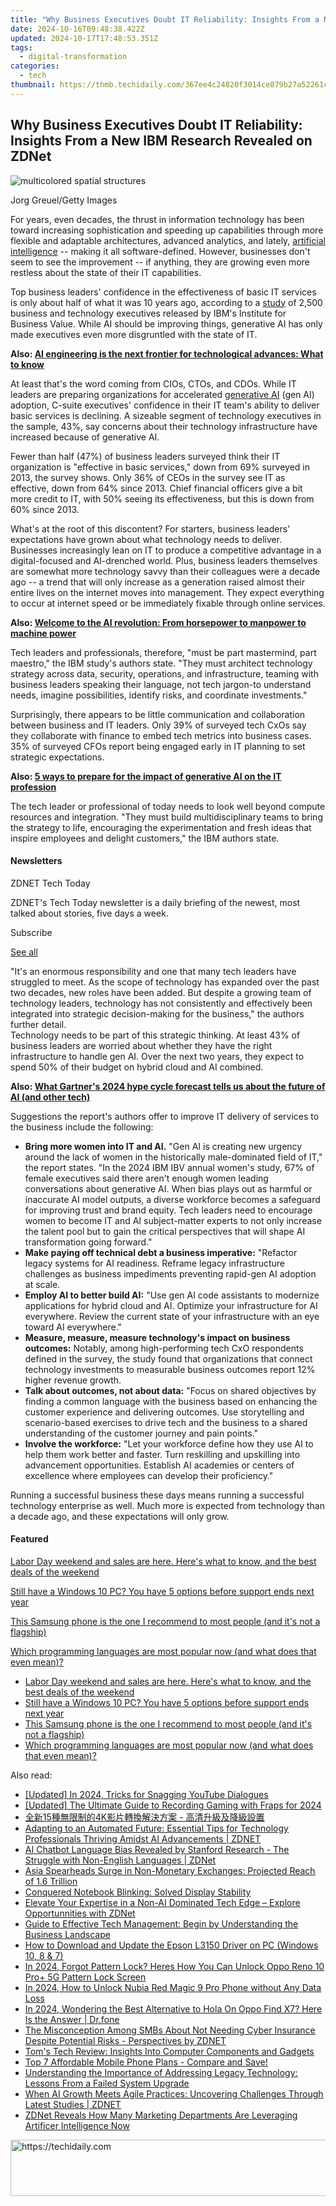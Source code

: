 ```yaml
---
title: "Why Business Executives Doubt IT Reliability: Insights From a New IBM Research Revealed on ZDNet"
date: 2024-10-16T09:48:38.422Z
updated: 2024-10-17T17:48:53.351Z
tags:
  - digital-transformation
categories:
  - tech
thumbnail: https://thmb.techidaily.com/367ee4c24820f3014ce079b27a52261c1491c40b5068f8f5a3061146a72cbc3e.png
---
```


## Why Business Executives Doubt IT Reliability: Insights From a New IBM Research Revealed on ZDNet

![multicolored spatial structures](https://www.zdnet.com/a/img/resize/4f032a54f1bc0f2b1c7fd73a71d39a07844d39f6/2024/08/28/d918a2c6-e837-4ff6-80e1-9e7198ffb34f/gettyimages-682389861.jpg?auto=webp&precrop=1732,973,x0,y353&width=1280)

Jorg Greuel/Getty Images

For years, even decades, the thrust in information technology has been toward increasing sophistication and speeding up capabilities through more flexible and adaptable architectures, advanced analytics, and lately, [artificial intelligence](https://www.zdnet.com/article/what-is-ai-heres-everything-you-need-to-know-about-artificial-intelligence/) \-- making it all software-defined. However, businesses don't seem to see the improvement -- if anything, they are growing even more restless about the state of their IT capabilities.

Top business leaders' confidence in the effectiveness of basic IT services is only about half of what it was 10 years ago, according to a [study](https://www.ibm.com/thought-leadership/institute-business-value/en-us/report/cxo#link=%7B%22role%22:%22standard%22,%22href%22:%22https://www.ibm.com/thought-leadership/institute-business-value/en-us/report/cxo%22,%22target%22:%22%5Fblank%22,%22absolute%22:%22%22,%22linkText%22:%22study%22%7D) of 2,500 business and technology executives released by IBM's Institute for Business Value. While AI should be improving things, generative AI has only made executives even more disgruntled with the state of IT.

**Also: [AI engineering is the next frontier for technological advances: What to know](https://www.zdnet.com/article/ai-engineering-is-the-next-frontier-for-technological-advances-what-you-need-to-know/)**

At least that's the word coming from CIOs, CTOs, and CDOs. While IT leaders are preparing organizations for accelerated [generative AI](https://www.zdnet.com/article/what-is-generative-ai-and-why-is-it-so-popular-heres-everything-you-need-to-know/) (gen AI) adoption, C-suite executives' confidence in their IT team's ability to deliver basic services is declining. A sizeable segment of technology executives in the sample, 43%, say concerns about their technology infrastructure have increased because of generative AI.

Fewer than half (47%) of business leaders surveyed think their IT organization is "effective in basic services," down from 69% surveyed in 2013, the survey shows. Only 36% of CEOs in the survey see IT as effective, down from 64% since 2013\. Chief financial officers give a bit more credit to IT, with 50% seeing its effectiveness, but this is down from 60% since 2013.

What's at the root of this discontent? For starters, business leaders' expectations have grown about what technology needs to deliver. Businesses increasingly lean on IT to produce a competitive advantage in a digital-focused and AI-drenched world. Plus, business leaders themselves are somewhat more technology savvy than their colleagues were a decade ago -- a trend that will only increase as a generation raised almost their entire lives on the internet moves into management. They expect everything to occur at internet speed or be immediately fixable through online services. 

**Also: [Welcome to the AI revolution: From horsepower to manpower to machine power](https://www.zdnet.com/article/welcome-to-the-ai-revolution-from-horsepower-to-manpower-to-machine-power/)**

Tech leaders and professionals, therefore, "must be part mastermind, part maestro," the IBM study's authors state. "They must architect technology strategy across data, security, operations, and infrastructure, teaming with business leaders speaking their language, not tech jargon-to understand needs, imagine possibilities, identify risks, and coordinate investments."

Surprisingly, there appears to be little communication and collaboration between business and IT leaders. Only 39% of surveyed tech CxOs say they collaborate with finance to embed tech metrics into business cases. 35% of surveyed CFOs report being engaged early in IT planning to set strategic expectations. 

**Also: [5 ways to prepare for the impact of generative AI on the IT profession](https://www.zdnet.com/article/5-ways-to-prepare-for-the-impact-of-generative-ai-on-the-it-profession/)**

The tech leader or professional of today needs to look well beyond compute resources and integration. "They must build multidisciplinary teams to bring the strategy to life, encouraging the experimentation and fresh ideas that inspire employees and delight customers," the IBM authors state. 

#### Newsletters

ZDNET Tech Today

ZDNET's Tech Today newsletter is a daily briefing of the newest, most talked about stories, five days a week.

 Subscribe

[See all](https://www.zdnet.com/newsletters/)

"It's an enormous responsibility and one that many tech leaders have struggled to meet. As the scope of technology has expanded over the past two decades, new roles have been added. But despite a growing team of technology leaders, technology has not consistently and effectively been integrated into strategic decision-making for the business," the authors further detail.   
Technology needs to be part of this strategic thinking. At least 43% of business leaders are worried about whether they have the right infrastructure to handle gen AI. Over the next two years, they expect to spend 50% of their budget on hybrid cloud and AI combined.

**Also: [What Gartner's 2024 hype cycle forecast tells us about the future of AI (and other tech)](https://www.zdnet.com/article/what-gartners-2024-hype-cycle-forecast-tells-us-about-the-future-of-ai-and-other-tech/)**

Suggestions the report's authors offer to improve IT delivery of services to the business include the following:

* **Bring more women into IT and AI.** "Gen AI is creating new urgency around the lack of women in the historically male-dominated field of IT," the report states. "In the 2024 IBM IBV annual women's study, 67% of female executives said there aren't enough women leading conversations about generative AI. When bias plays out as harmful or inaccurate AI model outputs, a diverse workforce becomes a safeguard for improving trust and brand equity. Tech leaders need to encourage women to become IT and AI subject-matter experts to not only increase the talent pool but to gain the critical perspectives that will shape AI transformation going forward."
* **Make paying off technical debt a business imperative:** "Refactor legacy systems for AI readiness. Reframe legacy infrastructure challenges as business impediments preventing rapid-gen AI adoption at scale.
* **Employ AI to better build AI:** "Use gen AI code assistants to modernize applications for hybrid cloud and AI. Optimize your infrastructure for AI everywhere. Review the current state of your infrastructure with an eye toward AI everywhere."
* **Measure, measure, measure technology's impact on business outcomes:** Notably, among high-performing tech CxO respondents defined in the survey, the study found that organizations that connect technology investments to measurable business outcomes report 12% higher revenue growth.
* **Talk about outcomes, not about data:** "Focus on shared objectives by finding a common language with the business based on enhancing the customer experience and delivering outcomes. Use storytelling and scenario-based exercises to drive tech and the business to a shared understanding of the customer journey and pain points."
* **Involve the workforce:** "Let your workforce define how they use AI to help them work better and faster. Turn reskilling and upskilling into advancement opportunities. Establish AI academies or centers of excellence where employees can develop their proficiency."

Running a successful business these days means running a successful technology enterprise as well. Much more is expected from technology than a decade ago, and these expectations will only grow.

#### Featured

[Labor Day weekend and sales are here. Here's what to know, and the best deals of the weekend](https://www.zdnet.com/article/labor-day-deals-2024-everything-to-know/ "Labor Day weekend and sales are here. Here's what to know, and the best deals of the weekend")

[Still have a Windows 10 PC? You have 5 options before support ends next year](https://www.zdnet.com/article/still-have-a-windows-10-pc-you-have-5-options-before-support-ends-next-year/ "Still have a Windows 10 PC? You have 5 options before support ends next year")

[This Samsung phone is the one I recommend to most people (and it's not a flagship)](https://www.zdnet.com/article/this-samsung-phone-is-the-one-i-recommend-to-most-people-and-its-not-a-flagship/ "This Samsung phone is the one I recommend to most people (and it's not a flagship)")

[Which programming languages are most popular now (and what does that even mean)?](https://www.zdnet.com/article/which-programming-languages-are-most-popular-now-and-what-does-that-even-mean/ "Which programming languages are most popular now (and what does that even mean)?")

* [Labor Day weekend and sales are here. Here's what to know, and the best deals of the weekend](https://www.zdnet.com/article/labor-day-deals-2024-everything-to-know/ "Labor Day weekend and sales are here. Here's what to know, and the best deals of the weekend")
* [Still have a Windows 10 PC? You have 5 options before support ends next year](https://www.zdnet.com/article/still-have-a-windows-10-pc-you-have-5-options-before-support-ends-next-year/ "Still have a Windows 10 PC? You have 5 options before support ends next year")
* [This Samsung phone is the one I recommend to most people (and it's not a flagship)](https://www.zdnet.com/article/this-samsung-phone-is-the-one-i-recommend-to-most-people-and-its-not-a-flagship/ "This Samsung phone is the one I recommend to most people (and it's not a flagship)")
* [Which programming languages are most popular now (and what does that even mean)?](https://www.zdnet.com/article/which-programming-languages-are-most-popular-now-and-what-does-that-even-mean/ "Which programming languages are most popular now (and what does that even mean)?")

<ins class="adsbygoogle"
     style="display:block"
     data-ad-format="autorelaxed"
     data-ad-client="ca-pub-7571918770474297"
     data-ad-slot="1223367746"></ins>

<ins class="adsbygoogle"
     style="display:block"
     data-ad-client="ca-pub-7571918770474297"
     data-ad-slot="8358498916"
     data-ad-format="auto"
     data-full-width-responsive="true"></ins>

<span class="atpl-alsoreadstyle">Also read:</span>
<div><ul>
<li><a href="https://youtube-zero.techidaily.com/ed-in-2024-tricks-for-snagging-youtube-dialogues/"><u>[Updated] In 2024, Tricks for Snagging YouTube Dialogues</u></a></li>
<li><a href="https://digital-screen-recording.techidaily.com/updated-the-ultimate-guide-to-recording-gaming-with-fraps-for-2024/"><u>[Updated] The Ultimate Guide to Recording Gaming with Fraps for 2024</u></a></li>
<li><a href="https://blog-min.techidaily.com/154k/"><u>全新15種無限制的4K影片轉換解決方案 - 高清升級及降級設置</u></a></li>
<li><a href="https://app-tips.techidaily.com/adapting-to-an-automated-future-essential-tips-for-technology-professionals-thriving-amidst-ai-advancements-zdnet/"><u>Adapting to an Automated Future: Essential Tips for Technology Professionals Thriving Amidst AI Advancements | ZDNET</u></a></li>
<li><a href="https://app-tips.techidaily.com/ai-chatbot-language-bias-revealed-by-stanford-research-the-struggle-with-non-english-languages-zdnet/"><u>AI Chatbot Language Bias Revealed by Stanford Research - The Struggle with Non-English Languages | ZDNet</u></a></li>
<li><a href="https://app-tips.techidaily.com/asia-spearheads-surge-in-non-monetary-exchanges-projected-reach-of-16-trillion/"><u>Asia Spearheads Surge in Non-Monetary Exchanges: Projected Reach of 1.6 Trillion</u></a></li>
<li><a href="https://network-issues.techidaily.com/conquered-notebook-blinking-solved-display-stability/"><u>Conquered Notebook Blinking: Solved Display Stability</u></a></li>
<li><a href="https://app-tips.techidaily.com/elevate-your-expertise-in-a-non-ai-dominated-tech-edge-explore-opportunnities-with-zdnet/"><u>Elevate Your Expertise in a Non-AI Dominated Tech Edge – Explore Opportunnities with ZDNet</u></a></li>
<li><a href="https://app-tips.techidaily.com/guide-to-effective-tech-management-begin-by-understanding-the-business-landscape/"><u>Guide to Effective Tech Management: Begin by Understanding the Business Landscape</u></a></li>
<li><a href="https://win-dash.techidaily.com/how-to-download-and-update-the-epson-l3150-driver-on-pc-windows-10-8-and-7/"><u>How to Download and Update the Epson L3150 Driver on PC (Windows 10, 8 & 7)</u></a></li>
<li><a href="https://easy-unlock-android.techidaily.com/in-2024-forgot-pattern-lock-heres-how-you-can-unlock-oppo-reno-10-proplus-5g-pattern-lock-screen-by-drfone-android/"><u>In 2024, Forgot Pattern Lock? Heres How You Can Unlock Oppo Reno 10 Pro+ 5G Pattern Lock Screen</u></a></li>
<li><a href="https://easy-unlock-android.techidaily.com/in-2024-how-to-unlock-nubia-red-magic-9-pro-phone-without-any-data-loss-by-drfone-android/"><u>In 2024, How to Unlock Nubia Red Magic 9 Pro Phone without Any Data Loss</u></a></li>
<li><a href="https://phone-solutions.techidaily.com/in-2024-wondering-the-best-alternative-to-hola-on-oppo-find-x7-here-is-the-answer-drfone-by-drfone-virtual-android/"><u>In 2024, Wondering the Best Alternative to Hola On Oppo Find X7? Here Is the Answer | Dr.fone</u></a></li>
<li><a href="https://app-tips.techidaily.com/the-misconception-among-smbs-about-not-needing-cyber-insurance-despite-potential-risks-perspectives-by-zdnet/"><u>The Misconception Among SMBs About Not Needing Cyber Insurance Despite Potential Risks - Perspectives by ZDNET</u></a></li>
<li><a href="https://hardware-help.techidaily.com/toms-tech-review-insights-into-computer-components-and-gadgets/"><u>Tom's Tech Review: Insights Into Computer Components and Gadgets</u></a></li>
<li><a href="https://buynow-tips.techidaily.com/top-7-affordable-mobile-phone-plans-compare-and-save/"><u>Top 7 Affordable Mobile Phone Plans - Compare and Save!</u></a></li>
<li><a href="https://app-tips.techidaily.com/understanding-the-importance-of-addressing-legacy-technology-lessons-from-a-failed-system-upgrade/"><u>Understanding the Importance of Addressing Legacy Technology: Lessons From a Failed System Upgrade</u></a></li>
<li><a href="https://app-tips.techidaily.com/when-ai-growth-meets-agile-practices-uncovering-challenges-through-latest-studies-zdnet/"><u>When AI Growth Meets Agile Practices: Uncovering Challenges Through Latest Studies | ZDNET</u></a></li>
<li><a href="https://app-tips.techidaily.com/zdnet-reveals-how-many-marketing-departments-are-leveraging-artificer-intelligence-now/"><u>ZDNet Reveals How Many Marketing Departments Are Leveraging Artificer Intelligence Now</u></a></li>
</ul></div>

<!-- affiliate ads begin -->
<a href="https://appsumo.8odi.net/c/5597632/2151866/7443" target="_top" id="2151866">
  <img src="//a.impactradius-go.com/display-ad/7443-2151866" border="0" alt="https://techidaily.com" width="728" height="90"/>
</a>
<img height="0" width="0" src="https://appsumo.8odi.net/i/5597632/2151866/7443" style="position:absolute;visibility:hidden;" border="0" />
<!-- affiliate ads end -->

